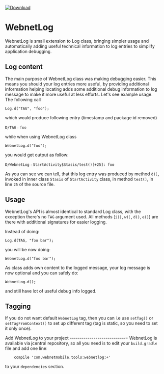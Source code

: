 [ ![Download](https://api.bintray.com/packages/webnetmobile/maven/webnet-log/images/download.svg) ](https://bintray.com/webnetmobile/maven/webnet-log/_latestVersion)

WebnetLog
=========
 WebnetLog is small extension to Log class, bringing simpler usage and automatically adding
 useful technical information to log entries to simplify application debugging.


Log content
-----------
The main purpose of WebnetLog class was making debugging easier. This means you should your log
entries more useful, by providing additional information helping locating adds some additional
debug information to log message to make it more useful at less efforts. Let's see example usage.
The following call

    Log.d("TAG", "foo");

which would produce following entry (timestamp and package id removed)

    D/TAG﹕foo

while when using WebnetLog class

    WebnetLog.d("foo");

you would get output as follow:

    D/WebnetLog﹕StartActivity$Stasis/test()[+25]: foo

As you can see we can tell, that this log entry was produced by method `d()`, invoked in inner
class `Stasis` of `StartActivity` class, in method `test()`, in line `25` of the source file.


Usage
-----
WebnetLog's API is almost identical to standard Log class, with the exception there's no `TAG`
argument used. All methods (`i()`, `w()`, `d()`, `e()`) are there with additional signatures
for easier logging.

Instead of doing:

    Log.d(TAG, "foo bar");

you will be now doing:

    WebnetLog.d("foo bar");

As class adds own content to the logged message, your log message is now optional and you can safely
do:

    WebnetLog.d();

and still have lot of useful debug info logged.


Tagging
-------
If you do not want default `WebnetLog` tag, then you can i.e use `setTag()` or `setTagFromContext()`
to set up different tag (tag is static, so you need to set it only once).

Add WebnetLog to your project
----------------------------=
WebnetLog is available via jcentral repository, so all you need is to edit your `build.gradle` file
and add one line:

```
    compile 'com.webnetmobile.tools:webnetlog:+'
```

to your `dependencies` section.
